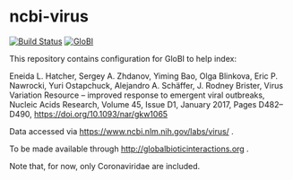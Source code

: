 # ncbi-virus
[![Build Status](https://travis-ci.com/globalbioticinteractions/ncbi-virus.svg)](https://travis-ci.com/globalbioticinteractions/ncbi-virus) [![GloBI](http://api.globalbioticinteractions.org/interaction.svg?accordingTo=globi:globalbioticinteractions/ncbi-virus)](http://globalbioticinteractions.org/?accordingTo=globi:globalbioticinteractions/ncbi-virus)

This repository contains configuration for GloBI to help index:

Eneida L. Hatcher, Sergey A. Zhdanov, Yiming Bao, Olga Blinkova, Eric P. Nawrocki, Yuri Ostapchuck, Alejandro A. Schäffer, J. Rodney Brister, Virus Variation Resource – improved response to emergent viral outbreaks, Nucleic Acids Research, Volume 45, Issue D1, January 2017, Pages D482–D490, https://doi.org/10.1093/nar/gkw1065

Data accessed via https://www.ncbi.nlm.nih.gov/labs/virus/ .

To be made available through http://globalbioticinteractions.org .

Note that, for now, only Coronaviridae are included. 
